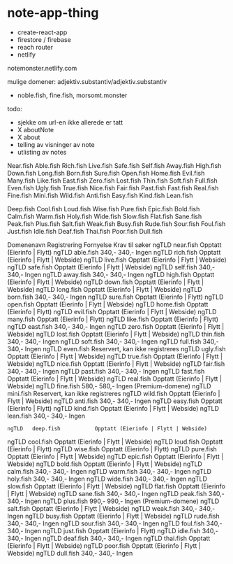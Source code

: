 # note-app-thing

* create-react-app
* firestore / firebase
* reach router
* netlify

notemonster.netlify.com

mulige domener: 
adjektiv.substantiv/adjektiv.substantiv
* noble.fish, fine.fish, 
morsomt.monster

todo:
* sjekke om url-en ikke allerede er tatt
* X aboutNote
* X about
* telling av visninger av note
* utlisting av notes

Near.fish
Able.fish
Rich.fish
Live.fish
Safe.fish
Self.fish
Away.fish
High.fish
Down.fish
Long.fish
Born.fish
Sure.fish
Open.fish
Home.fish
Evil.fish
Many.fish
Like.fish
East.fish
Zero.fish
Lost.fish
Thin.fish
Soft.fish
Full.fish
Even.fish
Ugly.fish
True.fish
Nice.fish
Fair.fish
Past.fish
Fast.fish
Real.fish
Fine.fish
Mini.fish
Wild.fish
Anti.fish
Easy.fish
Kind.fish
Lean.fish


Deep.fish
Cool.fish
Loud.fish
Wise.fish
Pure.fish
Epic.fish
Bold.fish
Calm.fish
Warm.fish
Holy.fish
Wide.fish
Slow.fish
Flat.fish
Sane.fish
Peak.fish
Plus.fish
Salt.fish
Weak.fish
Busy.fish
Rude.fish
Sour.fish
Foul.fish
Just.fish
Idle.fish
Deaf.fish
Thai.fish
Poor.fish
Dull.fish


Domenenavn	Registrering	Fornyelse	Krav til søker
ngTLD	near.fish			Opptatt (Eierinfo | Flytt)
	ngTLD	able.fish	340,-	340,-	Ingen
ngTLD	rich.fish			Opptatt (Eierinfo | Flytt | Webside)
ngTLD	live.fish			Opptatt (Eierinfo | Flytt | Webside)
ngTLD	safe.fish			Opptatt (Eierinfo | Flytt | Webside)
	ngTLD	self.fish	340,-	340,-	Ingen
	ngTLD	away.fish	340,-	340,-	Ingen
ngTLD	high.fish			Opptatt (Eierinfo | Flytt | Webside)
ngTLD	down.fish			Opptatt (Eierinfo | Flytt | Webside)
ngTLD	long.fish			Opptatt (Eierinfo | Flytt | Webside)
	ngTLD	born.fish	340,-	340,-	Ingen
ngTLD	sure.fish			Opptatt (Eierinfo | Flytt)
ngTLD	open.fish			Opptatt (Eierinfo | Flytt | Webside)
ngTLD	home.fish			Opptatt (Eierinfo | Flytt)
ngTLD	evil.fish			Opptatt (Eierinfo | Flytt | Webside)
ngTLD	many.fish			Opptatt (Eierinfo | Flytt)
ngTLD	like.fish			Opptatt (Eierinfo | Flytt)
	ngTLD	east.fish	340,-	340,-	Ingen
ngTLD	zero.fish			Opptatt (Eierinfo | Flytt | Webside)
ngTLD	lost.fish			Opptatt (Eierinfo | Flytt | Webside)
	ngTLD	thin.fish	340,-	340,-	Ingen
	ngTLD	soft.fish	340,-	340,-	Ingen
	ngTLD	full.fish	340,-	340,-	Ingen
ngTLD	even.fish			Reservert, kan ikke registreres
ngTLD	ugly.fish			Opptatt (Eierinfo | Flytt | Webside)
ngTLD	true.fish			Opptatt (Eierinfo | Flytt | Webside)
ngTLD	nice.fish			Opptatt (Eierinfo | Flytt | Webside)
	ngTLD	fair.fish	340,-	340,-	Ingen
	ngTLD	past.fish	340,-	340,-	Ingen
ngTLD	fast.fish			Opptatt (Eierinfo | Flytt | Webside)
ngTLD	real.fish			Opptatt (Eierinfo | Flytt | Webside)
	ngTLD	fine.fish	580,-	580,-	Ingen (Premium-domene)
ngTLD	mini.fish			Reservert, kan ikke registreres
ngTLD	wild.fish			Opptatt (Eierinfo | Flytt | Webside)
	ngTLD	anti.fish	340,-	340,-	Ingen
ngTLD	easy.fish			Opptatt (Eierinfo | Flytt)
ngTLD	kind.fish			Opptatt (Eierinfo | Flytt | Webside)
	ngTLD	lean.fish	340,-	340,-	Ingen


	ngTLD	deep.fish			Opptatt (Eierinfo | Flytt | Webside)
ngTLD	cool.fish			Opptatt (Eierinfo | Flytt | Webside)
ngTLD	loud.fish			Opptatt (Eierinfo | Flytt)
ngTLD	wise.fish			Opptatt (Eierinfo | Flytt)
ngTLD	pure.fish			Opptatt (Eierinfo | Flytt | Webside)
ngTLD	epic.fish			Opptatt (Eierinfo | Flytt | Webside)
ngTLD	bold.fish			Opptatt (Eierinfo | Flytt | Webside)
	ngTLD	calm.fish	340,-	340,-	Ingen
	ngTLD	warm.fish	340,-	340,-	Ingen
	ngTLD	holy.fish	340,-	340,-	Ingen
	ngTLD	wide.fish	340,-	340,-	Ingen
ngTLD	slow.fish			Opptatt (Eierinfo | Flytt | Webside)
ngTLD	flat.fish			Opptatt (Eierinfo | Flytt | Webside)
	ngTLD	sane.fish	340,-	340,-	Ingen
	ngTLD	peak.fish	340,-	340,-	Ingen
	ngTLD	plus.fish	990,-	990,-	Ingen (Premium-domene)
ngTLD	salt.fish			Opptatt (Eierinfo | Flytt | Webside)
	ngTLD	weak.fish	340,-	340,-	Ingen
ngTLD	busy.fish			Opptatt (Eierinfo | Flytt | Webside)
	ngTLD	rude.fish	340,-	340,-	Ingen
	ngTLD	sour.fish	340,-	340,-	Ingen
	ngTLD	foul.fish	340,-	340,-	Ingen
ngTLD	just.fish			Opptatt (Eierinfo | Flytt)
	ngTLD	idle.fish	340,-	340,-	Ingen
	ngTLD	deaf.fish	340,-	340,-	Ingen
ngTLD	thai.fish			Opptatt (Eierinfo | Flytt | Webside)
ngTLD	poor.fish			Opptatt (Eierinfo | Flytt | Webside)
	ngTLD	dull.fish	340,-	340,-	Ingen